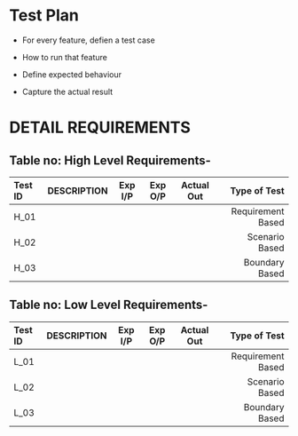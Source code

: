 # Test Plan

* For every feature, defien a test case
* How to run that feature

* Define expected behaviour

* Capture the actual result




# DETAIL REQUIREMENTS
## Table no:  High Level Requirements-
| Test ID	   | DESCRIPTION    | Exp I/P     |  Exp O/P| Actual Out | Type of Test      |
| :---         |     :---:      | :---:       |:---:    |   :---:    |       ---:        |
|H_01	       | 	            |             |         |            |Requirement Based  |
|H_02	       | 	            |             |         |            |Scenario Based     |
|H_03	       | 	            |             |         |            |Boundary Based     |


## Table no:  Low Level Requirements-
| Test ID	   | DESCRIPTION    | Exp I/P     |  Exp O/P| Actual Out | Type of Test      |
| :---         |     :---:      | :---:       |:---:    |   :---:    |       ---:        |
|L_01	       | 	            |             |         |            |Requirement Based  |
|L_02	       | 	            |             |         |            |Scenario Based     |
|L_03	       | 	            |             |         |            |Boundary Based     |